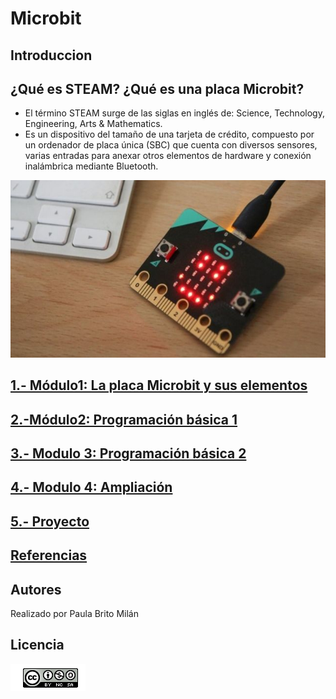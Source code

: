 # Microbit
## Introduccion
## ¿Qué es STEAM? ¿Qué es una placa Microbit?
- El término STEAM surge de las siglas en inglés de:  Science, Technology, Engineering, Arts & Mathematics.
- Es un dispositivo del tamaño de una tarjeta de crédito, compuesto por un ordenador de placa única (SBC) que cuenta con diversos sensores, varias entradas para anexar otros elementos de hardware y conexión inalámbrica mediante Bluetooth.

![image](microbits.jpg)

## [1.- Módulo1: La placa Microbit y sus elementos](modulo1/modulo1.md)
## [2.-Módulo2: Programación básica  1](modulo2/modulo2.md)
## [3.- Modulo 3: Programación básica 2](modulo3/modulo3.md)
## [4.- Modulo 4: Ampliación](modulo4/modulo4.md)
## [5.- Proyecto](proyecto.md)
## [Referencias](referencias.md)
## Autores
Realizado por Paula Brito Milán
## Licencia
![images](licencia.png)


